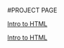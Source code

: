 #PROJECT PAGE

<a href="intro_to_html/index.html" target="_blsnk">Intro to HTML</a>

<a href="HTML5_to_intro_css/index.html" target="_blsnk">Intro to HTML</a>